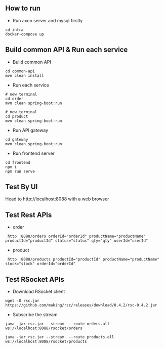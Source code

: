 ## How to run

- Run axon server and mysql firstly

```
cd infra
docker-compose up
```

## Build common API & Run each service

- Build common API
```
cd common-api
mvn clean install
```

- Run each service
```
# new terminal
cd order
mvn clean spring-boot:run

# new terminal
cd product
mvn clean spring-boot:run

```

- Run API gateway
```
cd gateway
mvn clean spring-boot:run
```

- Run frontend server
```
cd frontend
npm i
npm run serve

```

## Test By UI
Head to http://localhost:8088 with a web browser

## Test Rest APIs
- order
```
 http :8088/orders orderId="orderId" productName="productName" productId="productId" status="status" qty="qty" userId="userId" 
```
- product
```
 http :8088/products productId="productId" productName="productName" stock="stock" orderId="orderId" 
```

## Test RSocket APIs

- Download RSocket client
```
wget -O rsc.jar https://github.com/making/rsc/releases/download/0.4.2/rsc-0.4.2.jar
```
- Subscribe the stream
```
java -jar rsc.jar --stream  --route orders.all ws://localhost:8088/rsocket/orders

java -jar rsc.jar --stream  --route products.all ws://localhost:8088/rsocket/products

```
